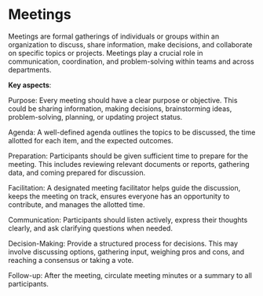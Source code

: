 # Meetings

Meetings are formal gatherings of individuals or groups within an organization to discuss, share information, make decisions, and collaborate on specific topics or projects. Meetings play a crucial role in communication, coordination, and problem-solving within teams and across departments.

**Key aspects**:

Purpose: Every meeting should have a clear purpose or objective. This could be sharing information, making decisions, brainstorming ideas, problem-solving, planning, or updating project status.

Agenda: A well-defined agenda outlines the topics to be discussed, the time allotted for each item, and the expected outcomes.

Preparation: Participants should be given sufficient time to prepare for the meeting. This includes reviewing relevant documents or reports, gathering data, and coming prepared for discussion.

Facilitation: A designated meeting facilitator helps guide the discussion, keeps the meeting on track, ensures everyone has an opportunity to contribute, and manages the allotted time.

Communication: Participants should listen actively, express their thoughts clearly, and ask clarifying questions when needed.

Decision-Making: Provide a structured process for decisions. This may involve discussing options, gathering input, weighing pros and cons, and reaching a consensus or taking a vote.

Follow-up: After the meeting, circulate meeting minutes or a summary to all participants.
